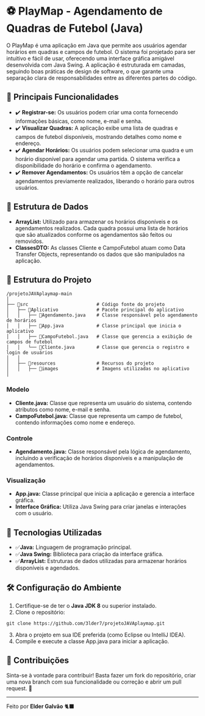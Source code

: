 # ⚽ PlayMap - Agendamento de Quadras de Futebol (Java)
O PlayMap é uma aplicação em Java que permite aos usuários agendar horários em quadras e campos de futebol. O sistema foi projetado para ser intuitivo e fácil de usar, oferecendo uma interface gráfica amigável desenvolvida com Java Swing. A aplicação é estruturada em camadas, seguindo boas práticas de design de software, o que garante uma separação clara de responsabilidades entre as diferentes partes do código.

## 🎯 Principais Funcionalidades
- ✔️ **Registrar-se:** Os usuários podem criar uma conta fornecendo informações básicas, como nome, e-mail e senha.
- ✔️ **Visualizar Quadras:** A aplicação exibe uma lista de quadras e campos de futebol disponíveis, mostrando detalhes como nome e endereço.
- ✔️ **Agendar Horários:** Os usuários podem selecionar uma quadra e um horário disponível para agendar uma partida. O sistema verifica a disponibilidade do horário e confirma o agendamento.
- ✔️ **Remover Agendamentos:** Os usuários têm a opção de cancelar agendamentos previamente realizados, liberando o horário para outros usuários.

## 🎲 Estrutura de Dados
- **ArrayList:** Utilizado para armazenar os horários disponíveis e os agendamentos realizados. Cada quadra possui uma lista de horários que são atualizados conforme os agendamentos são feitos ou removidos.
- **ClassesDTO:**  As classes Cliente e CampoFutebol atuam como Data Transfer Objects, representando os dados que são manipulados na aplicação.

## 📂 Estrutura do Projeto
```
/projetoJAVAplaymap-main
│
├── 📂src                         # Código fonte do projeto
│   ├── 📂Aplicativo              # Pacote principal do aplicativo
│   │   ├── 📄Agendamento.java    # Classe responsável pelo agendamento de horários
│   │   ├── 📄App.java            # Classe principal que inicia o aplicativo
│   │   ├── 📄CampoFutebol.java   # Classe que gerencia a exibição de campos de futebol
│   │   └── 📄Cliente.java        # Classe que gerencia o registro e login de usuários
│   │
│   ├── 📂resources               # Recursos do projeto
│   │   ├── 📂images              # Imagens utilizadas no aplicativo
│  
```
### Modelo
- **Cliente.java:** Classe que representa um usuário do sistema, contendo atributos como nome, e-mail e senha.
- **CampoFutebol.java:** Classe que representa um campo de futebol, contendo informações como nome e endereço.

### Controle
- **Agendamento.java:** Classe responsável pela lógica de agendamento, incluindo a verificação de horários disponíveis e a manipulação de agendamentos.

### Visualização
- **App.java:** Classe principal que inicia a aplicação e gerencia a interface gráfica.
- **Interface Gráfica:** Utiliza Java Swing para criar janelas e interações com o usuário.
  
## 💾 Tecnologias Utilizadas
- ✅**Java:** Linguagem de programação principal.
- ✅**Java Swing:** Biblioteca para criação da interface gráfica.
- ✅**ArrayList:** Estruturas de dados utilizadas para armazenar horários disponíveis e agendados.

## 🛠️ Configuração do Ambiente 
1. Certifique-se de ter o **Java JDK 8** ou superior instalado.
2. Clone o repositório:
```
git clone https://github.com/3lder7/projetoJAVAplaymap.git
```
3. Abra o projeto em sua IDE preferida (como Eclipse ou IntelliJ IDEA).
4. Compile e execute a classe App.java para iniciar a aplicação.

## 🤝 Contribuições
Sinta-se à vontade para contribuir! Basta fazer um fork do repositório, criar uma nova branch com sua funcionalidade ou correção e abrir um pull request. 🚀

 ---
Feito por **Elder Galvão** 🐈‍⬛
